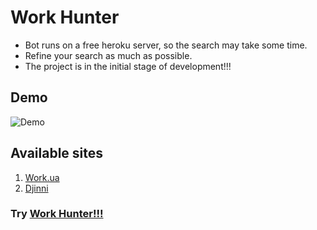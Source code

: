 # Work Hunter

- Bot runs on a free heroku server, so the search may take some time.
- Refine your search as much as possible.
- The project is in the initial stage of development!!!

## Demo

![Demo](https://github.com/oleh312/work-hunter/blob/master/assets/demo.gif)

## Available sites

1) <a  href="https://www.work.ua/">Work.ua</a>
2) <a  href="https://djinni.co/">Djinni</a>

### Try <a  href="https://t.me/test_js_es_bot">Work Hunter!!!</a> 